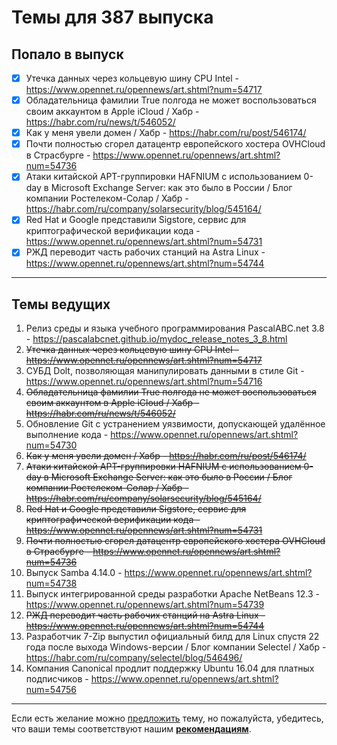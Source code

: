

# Темы для 387 выпуска

## Попало в выпуск

- [x] Утечка данных через кольцевую шину CPU Intel - https://www.opennet.ru/opennews/art.shtml?num=54717
- [x] Обладательница фамилии True полгода не может воспользоваться своим аккаунтом в Apple iCloud / Хабр - https://habr.com/ru/news/t/546052/
- [x] Как у меня увели домен / Хабр - https://habr.com/ru/post/546174/
- [x] Почти полностью сгорел датацентр европейского хостера OVHCloud в Страсбурге - https://www.opennet.ru/opennews/art.shtml?num=54736
- [x] Атаки китайской APT-группировки HAFNIUM c использованием 0-day в Microsoft Exchange Server: как это было в России / Блог компании Ростелеком-Солар / Хабр - https://habr.com/ru/company/solarsecurity/blog/545164/
- [x] Red Hat и Google представили Sigstore, сервис для криптографической верификации кода - https://www.opennet.ru/opennews/art.shtml?num=54731
- [x] РЖД переводит часть рабочих станций на Astra Linux - https://www.opennet.ru/opennews/art.shtml?num=54744

---

## Темы ведущих

1. Релиз среды и языка учебного программирования PascalABC.net 3.8 - https://pascalabcnet.github.io/mydoc_release_notes_3_8.html
1. ~~Утечка данных через кольцевую шину CPU Intel - https://www.opennet.ru/opennews/art.shtml?num=54717~~
1. СУБД Dolt, позволяющая манипулировать данными в стиле Git - https://www.opennet.ru/opennews/art.shtml?num=54716
1. ~~Обладательница фамилии True полгода не может воспользоваться своим аккаунтом в Apple iCloud / Хабр - https://habr.com/ru/news/t/546052/~~
1. Обновление Git с устранением уязвимости, допускающей удалённое выполнение кода - https://www.opennet.ru/opennews/art.shtml?num=54730
1. ~~Как у меня увели домен / Хабр - https://habr.com/ru/post/546174/~~
1. ~~Атаки китайской APT-группировки HAFNIUM c использованием 0-day в Microsoft Exchange Server: как это было в России / Блог компании Ростелеком-Солар / Хабр - https://habr.com/ru/company/solarsecurity/blog/545164/~~
1. ~~Red Hat и Google представили Sigstore, сервис для криптографической верификации кода - https://www.opennet.ru/opennews/art.shtml?num=54731~~
1. ~~Почти полностью сгорел датацентр европейского хостера OVHCloud в Страсбурге - https://www.opennet.ru/opennews/art.shtml?num=54736~~
1. Выпуск Samba 4.14.0 - https://www.opennet.ru/opennews/art.shtml?num=54738
1. Выпуск интегрированной среды разработки Apache NetBeans 12.3 - https://www.opennet.ru/opennews/art.shtml?num=54739
1. ~~РЖД переводит часть рабочих станций на Astra Linux - https://www.opennet.ru/opennews/art.shtml?num=54744~~
1. Разработчик 7-Zip выпустил официальный билд для Linux спустя 22 года после выхода Windows-версии / Блог компании Selectel / Хабр - https://habr.com/ru/company/selectel/blog/546496/
1. Компания Canonical продлит поддержку Ubuntu 16.04 для платных подписчиков - https://www.opennet.ru/opennews/art.shtml?num=54756

---

Если есть желание можно [предложить](themes_from_listeners.md) тему, но пожалуйста, убедитесь, что ваши темы соответствуют нашим **[рекомендациям](Recommendations_for_the_proposed_topics.md)**.

